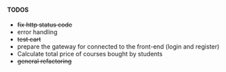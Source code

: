 #### TODOS

- ~~fix http status code~~
- error handling
- ~~test cart~~
- prepare the gateway for connected to the front-end 
(login and register)
- Calculate total price of courses bought by students
- ~~general refactoring~~